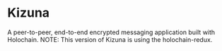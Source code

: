 # Kizuna
A peer-to-peer, end-to-end encrypted messaging application built with Holochain.
NOTE: This version of Kizuna is using the holochain-redux.
